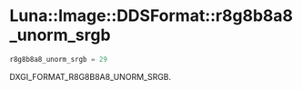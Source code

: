 # Luna::Image::DDSFormat::r8g8b8a8_unorm_srgb

```c++
r8g8b8a8_unorm_srgb = 29
```

DXGI_FORMAT_R8G8B8A8_UNORM_SRGB. 

